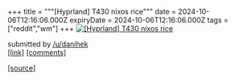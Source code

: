 +++
title = """[Hyprland] T430 nixos rice"""
date = 2024-10-06T12:16:06.000Z
expiryDate = 2024-10-06T12:16:06.000Z
tags = ["reddit","wm"]
+++
[![[Hyprland] T430 nixos rice](https://b.thumbs.redditmedia.com/9sN4t7EjNgi11Q9iz3j6iojzJuGOrdBir6fFEe3iFOc.jpg "[Hyprland] T430 nixos rice")](https://www.reddit.com/r/unixporn/comments/1fxf5bg/hyprland_t430_nixos_rice/)

submitted by [/u/danihek](https://www.reddit.com/user/danihek)  
[\[link\]](https://www.reddit.com/gallery/1fxf5bg) [\[comments\]](https://www.reddit.com/r/unixporn/comments/1fxf5bg/hyprland_t430_nixos_rice/)

[[source]](https://www.reddit.com/r/unixporn/comments/1fxf5bg/hyprland_t430_nixos_rice/)
